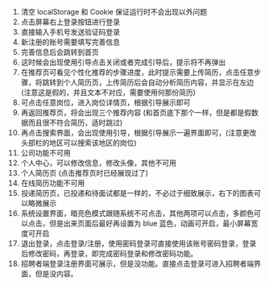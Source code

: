 1. 清空 localStorage 和 Cookie 保证运行时不会出现以外问题
2. 点击屏幕右上登录按钮进行登录
3. 直接输入手机号发送验证码登录
4. 新注册的账号需要填写完善信息
5. 完善信息后会跳转到首页
6. 这时候会出现使用引导点击关闭或者完成引导后，提示将不再弹出
7. 在推荐页可看见个性化推荐的步骤进度，此时提示需要上传简历，点击任意步骤，将跳转到个人简历页，上传简历后会自动分析简历内容，并显示在左边 (注意这是假的，并且文本不对应，需要使用何那份简历)
8. 可点击任意岗位，进入岗位详情页，根据引导展示即可
9. 再返回推荐页，将会出现三个推荐内容 (和首页底下那个一样，但是都是假数据而且很不符合简历，适时跳过)
10. 再点击搜索界面，会出现使用引导，根据引导展示一遍界面即可，(注意更改头部栏的地区可以搜索该地区的岗位)
11. 公司功能不可用
12. 个人中心，可以修改信息，修改头像，其他不可用
13. 个人简历页 (点击推荐页时已经展现过了)
14. 在线简历功能不可用
15. 投递简历页，已投递和待面试都是一样的，不必过于细致展示，右下的图表可以略微展示
16. 系统设置界面，暗亮色模式跟随系统不可点击，其他两项可以点击，多颜色可以点击，但是出来页面后最好再设置为 blue 蓝色，动画可开启，最小屏幕宽度可开启
17. 退出登录，点击登录/注册，使用密码登录可直接使用该账号密码登录，登录后修改密码，再登录，即完成密码登录和修改密码功能。
18. 招聘者端登录注册界面可展示，但是没功能。直接点击登录可进入招聘者端界面，但是没内容。

